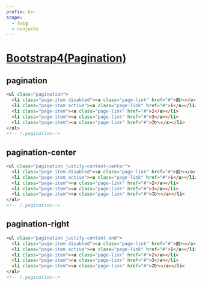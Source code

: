 ```yaml
---
prefix: bs-
scope:
  - twig
  - nunjucks
---
```

[Bootstrap4(Pagination)](https://getbootstrap.com/docs/4.6/components/pagination/)
=====================

pagination
---------------------

```html
<ul class="pagination">
  <li class="page-item disabled"><a class="page-link" href="#">前へ</a></li>
  <li class="page-item active"><a class="page-link" href="#">1</a></li>
  <li class="page-item"><a class="page-link" href="#">2</a></li>
  <li class="page-item"><a class="page-link" href="#">3</a></li>
  <li class="page-item"><a class="page-link" href="#">次へ</a></li>
</ul>
<!-- /.pagination-->
```

pagination-center
---------------------

```html
<ul class="pagination justify-content-center">
  <li class="page-item disabled"><a class="page-link" href="#">前へ</a></li>
  <li class="page-item active"><a class="page-link" href="#">1</a></li>
  <li class="page-item"><a class="page-link" href="#">2</a></li>
  <li class="page-item"><a class="page-link" href="#">3</a></li>
  <li class="page-item"><a class="page-link" href="#">次へ</a></li>
</ul>
<!-- /.pagination-->
```

pagination-right
---------------------

```html
<ul class="pagination justify-content-end">
  <li class="page-item disabled"><a class="page-link" href="#">前へ</a></li>
  <li class="page-item active"><a class="page-link" href="#">1</a></li>
  <li class="page-item"><a class="page-link" href="#">2</a></li>
  <li class="page-item"><a class="page-link" href="#">3</a></li>
  <li class="page-item"><a class="page-link" href="#">次へ</a></li>
</ul>
<!-- /.pagination-->
```
